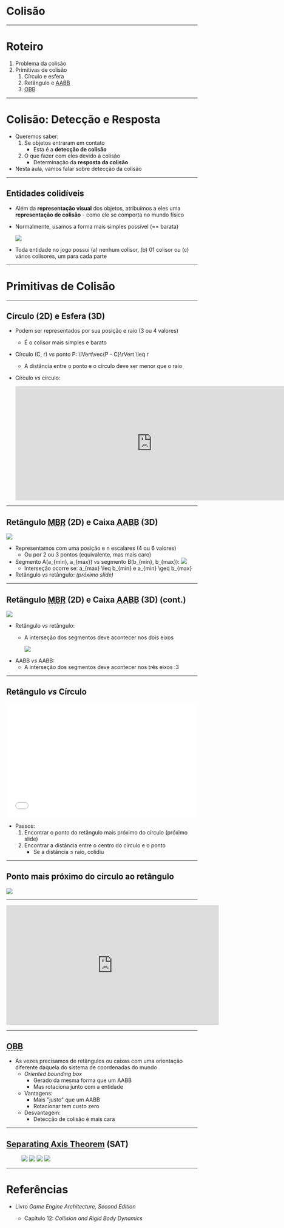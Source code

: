 <!--
backdrop: collision
-->

# Colisão

---
# Roteiro

1. Problema da colisão
1. Primitivas de colisão
   1. Círculo e esfera
   1. Retângulo e <abbr title="Axis-aligned bounding box">AABB</abbr>
   1. <abbr title="Oriented bounding box">OBB</abbr>

<!-- 1. Colisão com raios
1. Otimizações
   1. Sweep and prune
   1. Hierarquia de objetos
   1. Divisão do espaço -->

---
# Colisão: Detecção e Resposta

- Queremos saber:
  1. Se objetos entraram em contato
     - Esta é a **detecção de colisão**
  1. O que fazer com eles devido à colisão
     - Determinação da **resposta da colisão**
- Nesta aula, vamos falar sobre detecção da colisão

---
## Entidades colidíveis

- Além da **representação visual** dos objetos, atribuímos a eles uma
  **representação de colisão** - como ele se comporta no mundo físico
- Normalmente, usamos a forma mais simples possível (== barata)

  ![](../../images/bounding-volumes-fit.png)
- Toda entidade no jogo possui (a) nenhum colisor, (b) 01 colisor ou (c)
  vários colisores, um para cada parte

---
# Primitivas de Colisão

---
## Círculo (2D) e Esfera (3D)

- Podem ser representados por sua posição e raio (3 ou 4 valores)
  - É o colisor mais simples e barato
- Círculo <span class="math">(C, r)</span> _vs_
  ponto <span class="math">P</span>: <span class="math">\lVert\vec{P - C}\rVert \leq r</span>
  - A distância entre o ponto e o círculo deve ser menor que o raio
- Círculo _vs_ círculo:

  <iframe scrolling="no" title="Circle-Circle Intersection" src="https://www.geogebra.org/material/iframe/id/dGfFnRpk/width/1346/height/584/border/888888/smb/false/stb/false/stbh/false/ai/false/asb/false/sri/true/rc/false/ld/false/sdz/true/ctl/false" width="720" height="300" style="border:0px;"> </iframe>

---
## Retângulo <abbr title="Minimum bounding rectangle">MBR</abbr> (2D) e Caixa <abbr title="Axis-aligned bounding box">AABB</abbr> (3D)

![](../../images/mbr-aabb.png)

- Representamos com uma posição e n escalares (4 ou 6 valores)
  - Ou por 2 ou 3 pontos (equivalente, mas mais caro)
- Segmento <span class="math">A(a_{min}, a_{max})</span> _vs_ segmento <span class="math">B(b_{min}, b_{max})</span>:
  ![](../../images/intersecao-segmentos-alinhados.png)
  - Interseção ocorre se: <span class="math">a_{max} \leq b_{min}</span> e
    <span class="math">a\_{min} \geq b_{max}</span>
- Retângulo _vs_ retângulo: _(próximo slide)_

---
## Retângulo <abbr title="Minimal bounding rectangle">MBR</abbr> (2D) e Caixa <abbr title="Axis-aligned bounding box">AABB</abbr> (3D) (cont.)

![](../../images/intersecao-segmentos-alinhados.png)

- Retângulo _vs_ retângulo:
  - A interseção dos segmentos deve acontecer nos dois eixos

    ![](../../images/rectangles-intersection.png)
- AABB _vs_ AABB:
  - A interseção dos segmentos deve acontecer nos três eixos :3

---
## Retângulo _vs_ Círculo

<iframe width="100%" height="300" src="//jsfiddle.net/fegemo/rpd1z4L2/embedded/result/" allowfullscreen="allowfullscreen" frameborder="0"></iframe>

- Passos:
  1. Encontrar o ponto do retângulo mais próximo do círculo (próximo slide)
  1. Encontrar a distância entre o centro do círculo e o ponto
     - Se a distância &leq; raio, colidiu

---
## Ponto mais próximo do círculo ao retângulo

![](../../images/collision-rectangle-circle.png)


---
<iframe width="560" height="315" src="https://www.youtube.com/embed/WmybRroLLu4?rel=0" frameborder="0" allowfullscreen></iframe>

---
## <abbr title="Oriented bounding box">OBB</abbr>

- Às vezes precisamos de retângulos ou caixas com uma orientação diferente
  daquela do sistema de coordenadas do mundo
  - _Oriented bounding box_
    - Gerado da mesma forma que um AABB
    - Mas rotaciona junto com a entidade
  - Vantagens:
    - Mais "justo" que um AABB
    - Rotacionar tem custo zero
  - Desvantagem:
    - Detecção de colisão é mais cara

---
## [Separating Axis Theorem][sat-video] (SAT)

<figure class="picture-steps" style="max-height: 500px">
  <img src="../../images/sat-example-1.png" class="bullet bespoke-bullet-active full-width">
  <img src="../../images/sat-example-2.png" class="bullet full-width">
  <img src="../../images/sat-example-3.png" class="bullet full-width">
  <img src="../../images/sat-example-4.png" class="bullet full-width">
</figure>

[sat-video]: https://www.youtube.com/watch?v=Ap5eBYKlGDo

---
# Referências

- Livro _Game Engine Architecture, Second Edition_
  - Capítulo 12: _Collision and Rigid Body Dynamics_


  <!-- 1. Game Eng. Arch: 666
  2. Maxim: 07-collisions (slides 41+)
  3. Sushil: Physics.pdf (14-29)
  4. Dave Mount: chapt11-physics.pdf (slides 13,14) -->

